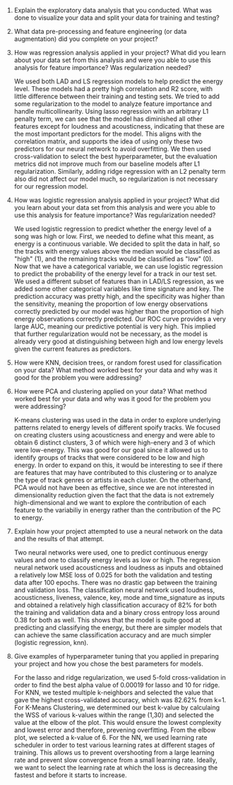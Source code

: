 1. Explain the exploratory data analysis that you conducted. What was done to visualize your
data and split your data for training and testing?


2. What data pre-processing and feature engineering (or data augmentation) did you complete
on your project?


3. How was regression analysis applied in your project? What did you learn about your data
set from this analysis and were you able to use this analysis for feature importance? Was
regularization needed?

    We used both LAD and LS regression models to help predict the energy level. These models had a pretty high correlation and R2 score, with little difference between their training and testing sets. We tried to add some regularization to the model to analyze feature importance and handle multicollinearity. Using lasso regression with an arbitrary L1 penalty term, we can see that the model has diminished all other features except for loudness and acousticness, indicating that these are the most important predictors for the model. This aligns with the correlation matrix, and supports the idea of using only these two predictors for our neural network to avoid overfitting. We then used cross-validation to select the best hyperparameter, but the evaluation metrics did not improve much from our baseline models after L1 regularization. Similarly, adding ridge regression with an L2 penalty term also did not affect our model much, so regularization is not necessary for our regression model.
    

4. How was logistic regression analysis applied in your project? What did you learn about your
data set from this analysis and were you able to use this analysis for feature importance?
Was regularization needed?

    We used logistic regression to predict whether the energy level of a song was high or low. First, we needed to define what this meant, as energy is a continuous variable. We decided to split the data in half, so the tracks with energy values above the median would be classified as "high" (1), and the remaining tracks would be classified as "low" (0). Now that we have a categorical variable, we can use logistic regression to predict the probability of the energy level for a track in our test set. We used a different subset of features than in LAD/LS regression, as we added some other categorical variables like time signature and key. The prediction accuracy was pretty high, and the specificity was higher than the sensitivity, meaning the proportion of low energy observations correctly predicted by our model was higher than the proportion of high energy observations correctly predicted. Our ROC curve provides a very large AUC, meaning our predictive potential is very high. This implied that further regularization would not be necessary, as the model is already very good at distinguishing between high and low energy levels given the current features as predictors.


5. How were KNN, decision trees, or random forest used for classification on your data? What
method worked best for your data and why was it good for the problem you were addressing?


6. How were PCA and clustering applied on your data? What method worked best for your
data and why was it good for the problem you were addressing?

    K-means clustering was used in the data in order to explore underlying patterns related to energy levels of different spoify tracks. We focused on creating clusters using acousticness and energy and were able to obtain 6 distinct clusters, 3 of which were high-enery and 3 of which were low-energy. This was good for our goal since it allowed us to identify groups of tracks that were considered to be low and high energy. In order to expand on this, it would be interesting to see if there are features that may have contributed to this clustering or to analyze the type of track genres or artists in each cluster. On the otherhand, PCA would not have been as effective, since we are not interested in dimensionality reduction given the fact that the data is not extremely high-dimensional and we want to explore the contribution of each feature to the variabiliy in energy rather than the contribution of the PC to energy. 


7. Explain how your project attempted to use a neural network on the data and the results of
that attempt.

    Two neural networks were used, one to predict continuous energy values and one to classify energy levels as low or high. The regression neural network used acousticness and loudness as inputs and obtained a relatively low MSE loss of 0.025 for both the validation and testing data after 100 epochs. There was no drastic gap between the training and validation loss. The classification neural network used loudness, acousticness, liveness, valence, key, mode and time_signature as inputs and obtained a relatively high classification accuracy of 82% for both the training and validation data and a binary cross entropy loss around 0.38 for both as well. This shows that the model is quite good at predicting and classifying the energy, but there are simpler models that can achieve the same classification accuracy and are much simpler (logistic regression, knn). 


8. Give examples of hyperparameter tuning that you applied in preparing your project and how
you chose the best parameters for models.

    For the lasso and ridge regularization, we used 5-fold cross-validation in order to find the best alpha value of 0.00019 for lasso and 10 for ridge. 
    For KNN, we tested multiple k-neighbors and selected the value that gave the highest cross-validated accuracy, which was 82.62% from k=1.  
    For K-Means Clustering, we determined our best k-value by calculaing the WSS of various k-values within the range (1,30) and selected the value at the elbow of the plot. This would ensure the lowest complexity and lowest error and therefore, prevening overfitting. From the elbow plot, we selected a k-value of 6.
    For the NN, we used learning rate scheduler in order to test various learning rates at different stages of training. This allows us to prevent overshooting from a large learning rate and prevent slow convergence from a small learning rate. Ideally, we want to select the learning rate at which the loss is decreasing the fastest and before it starts to increase. 

